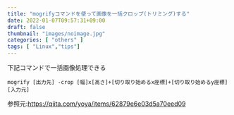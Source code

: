 ```yaml
---
title: "mogrifyコマンドを使って画像を一括クロップ(トリミング)する"
date: 2022-01-07T09:57:31+09:00
draft: false
thumbnail: "images/noimage.jpg"
categories: [ "others" ]
tags: [ "Linux","tips"]
---
```


下記コマンドで一括画像処理できる

    mogrify [出力先] -crop [幅]x[高さ]+[切り取り始めるx座標]+[切り取り始めるy座標] [入力元]


参照元:https://qiita.com/yoya/items/62879e6e03d5a70eed09


